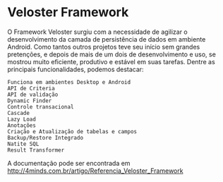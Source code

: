 Veloster Framework
==================

O Framework Veloster surgiu com a necessidade de agilizar o desenvolvimento da camada de persistência de dados em ambiente Android. Como tantos outros projetos teve seu início sem grandes pretenções, e depois de mais de um dois de desenvolvimento e uso, se mostrou muito eficiente, produtivo e estável em suas tarefas. Dentre as principais funcionalidades, podemos destacar: 

    Funciona em ambientes Desktop e Android
    API de Criteria
    API de validação
    Dynamic Finder
    Controle transacional
    Cascade
    Lazy Load
    Anotações
    Criação e Atualização de tabelas e campos
    Backup/Restore Integrado
    Natite SQL
    Result Transformer 


A documentação pode ser encontrada em http://4minds.com.br/artigo/Referencia_Veloster_Framework
